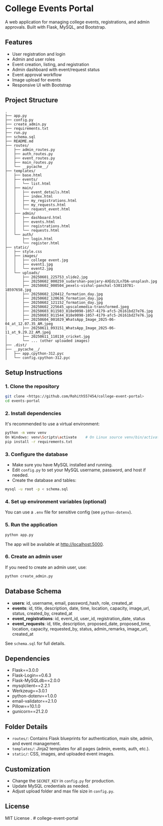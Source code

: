 # College Events Portal

A web application for managing college events, registrations, and admin approvals. Built with Flask, MySQL, and Bootstrap.

## Features

- User registration and login
- Admin and user roles
- Event creation, listing, and registration
- Admin dashboard with event/request status
- Event approval workflow
- Image upload for events
- Responsive UI with Bootstrap

## Project Structure

```
.
├── app.py
├── config.py
├── create_admin.py
├── requirements.txt
├── run.py
├── schema.sql
├── README.md
├── routes/
│   ├── admin_routes.py
│   ├── auth_routes.py
│   ├── event_routes.py
│   ├── main_routes.py
│   └── __pycache__/
├── templates/
│   ├── base.html
│   ├── events/
│   │   └── list.html
│   ├── main/
│   │   ├── event_details.html
│   │   ├── index.html
│   │   ├── my_registrations.html
│   │   ├── my_requests.html
│   │   └── request_event.html
│   ├── admin/
│   │   ├── dashboard.html
│   │   ├── events.html
│   │   ├── registrations.html
│   │   └── requests.html
│   └── auth/
│       ├── login.html
│       └── register.html
├── static/
│   ├── style.css
│   ├── images/
│   │   ├── college event.jpg
│   │   ├── event1.jpg
│   │   └── event2.jpg
│   └── uploads/
│       ├── 20250601_225753_slide2.jpg
│       ├── 20250602_000259_sudarshan-poojary-AXEdzJLn7DA-unsplash.jpg
│       ├── 20250602_000504_pexels-vishal-panchal-530110781-18597658.jpg
│       ├── 20250602_120412_formation_day.jpg
│       ├── 20250602_120636_formation_day.jpg
│       ├── 20250602_121152_formation_day.jpg
│       ├── 20250602_225645_upscalemedia-transformed.jpeg
│       ├── 20250603_011503_818e9098-1057-4179-afc5-26161bd27e76.jpg
│       ├── 20250603_011544_818e9098-1057-4179-afc5-26161bd27e76.jpg
│       ├── 20250604_001029_WhatsApp_Image_2025-06-04_at_12.07.35_AM.jpeg
│       ├── 20250611_093151_WhatsApp_Image_2025-06-11_at_9.29.22_AM.jpeg
│       ├── 20250611_110110_cricket.jpg
│       └── ... (other uploaded images)
├── .dist/
├── __pycache__/
│   ├── app.cpython-312.pyc
│   └── config.cpython-312.pyc
```

## Setup Instructions

### 1. Clone the repository

```bash
git clone <https://github.com/Rohith557454/college-event-portal>
cd events-portal
```

### 2. Install dependencies

It's recommended to use a virtual environment:

```bash
python -m venv venv
On Windows: venv\Scripts\activate    # On Linux source venv/bin/activate
pip install -r requirements.txt
```

### 3. Configure the database

- Make sure you have MySQL installed and running.
- Edit `config.py` to set your MySQL username, password, and host if needed.
- Create the database and tables:

```bash
mysql -u root -p < schema.sql
```

### 4. Set up environment variables (optional)

You can use a `.env` file for sensitive config (see `python-dotenv`).

### 5. Run the application

```bash
python app.py
```

The app will be available at [http://localhost:5000](http://localhost:5000).

### 6. Create an admin user

If you need to create an admin user, use:

```bash
python create_admin.py
```

## Database Schema

- **users**: id, username, email, password_hash, role, created_at
- **events**: id, title, description, date, time, location, capacity, image_url, status, created_by, created_at
- **event_registrations**: id, event_id, user_id, registration_date, status
- **event_requests**: id, title, description, proposed_date, proposed_time, location, capacity, requested_by, status, admin_remarks, image_url, created_at

See `schema.sql` for full details.

## Dependencies

- Flask==3.0.0
- Flask-Login==0.6.3
- Flask-MySQLdb==2.0.0
- mysqlclient==2.2.1
- Werkzeug==3.0.1
- python-dotenv==1.0.0
- email-validator==2.1.0
- Pillow==10.1.0
- gunicorn==21.2.0

## Folder Details

- `routes/`: Contains Flask blueprints for authentication, main site, admin, and event management.
- `templates/`: Jinja2 templates for all pages (admin, events, auth, etc.).
- `static/`: CSS, images, and uploaded event images.

## Customization

- Change the `SECRET_KEY` in `config.py` for production.
- Update MySQL credentials as needed.
- Adjust upload folder and max file size in `config.py`.

## License

MIT License . # college-event-portal
